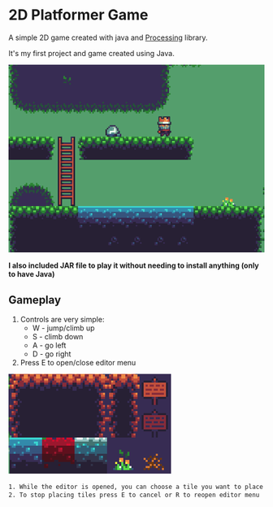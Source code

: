 # 2D Platformer Game

A simple 2D game created with java and [Processing](https://www.processing.org) library.

It's my first project and game created using Java.

![Gameplay image](images/img1.png)

**I also included JAR file to play it without needing to install anything (only to have Java)**

## Gameplay

1. Controls are very simple:
    * W - jump/climb up
    * S - climb down
    * A - go left
    * D - go right
2. Press E to open/close editor menu

![Gameplay image](images/img2.png)

    1. While the editor is opened, you can choose a tile you want to place
    2. To stop placing tiles press E to cancel or R to reopen editor menu
